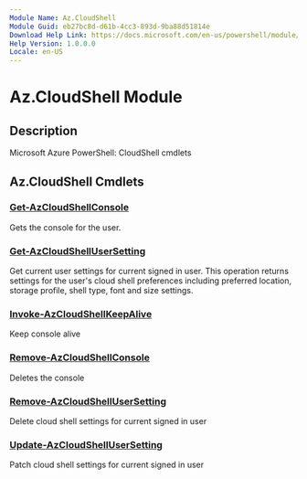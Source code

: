 ```yaml
---
Module Name: Az.CloudShell
Module Guid: eb27bc8d-d61b-4cc3-893d-9ba88d51814e
Download Help Link: https://docs.microsoft.com/en-us/powershell/module/az.cloudshell
Help Version: 1.0.0.0
Locale: en-US
---
```


# Az.CloudShell Module
## Description
Microsoft Azure PowerShell: CloudShell cmdlets

## Az.CloudShell Cmdlets
### [Get-AzCloudShellConsole](Get-AzCloudShellConsole.md)
Gets the console for the user.

### [Get-AzCloudShellUserSetting](Get-AzCloudShellUserSetting.md)
Get current user settings for current signed in user.
This operation returns settings for the user's cloud shell preferences including preferred location, storage profile, shell type, font and size settings.

### [Invoke-AzCloudShellKeepAlive](Invoke-AzCloudShellKeepAlive.md)
Keep console alive

### [Remove-AzCloudShellConsole](Remove-AzCloudShellConsole.md)
Deletes the console

### [Remove-AzCloudShellUserSetting](Remove-AzCloudShellUserSetting.md)
Delete cloud shell settings for current signed in user

### [Update-AzCloudShellUserSetting](Update-AzCloudShellUserSetting.md)
Patch cloud shell settings for current signed in user

